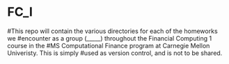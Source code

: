 # FC_I

#This repo will contain the various directories for each of the homeworks we
#encounter as a group (_____) throughout the Financial Computing 1 course in the
#MS Computational Finance program at Carnegie Mellon Univeristy. This is simply
#used as version control, and is not to be shared. 

